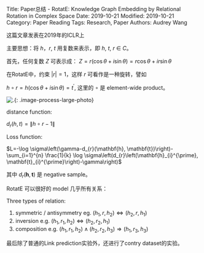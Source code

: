 Title: Paper总结 - RotatE: Knowledge Graph Embedding by Relational Rotation in Complex Space
Date: 2019-10-21
Modified: 2019-10-21
Category: Paper Reading
Tags: Research, Paper
Authors: Audrey Wang

这篇文章发表在2019年的ICLR上

主要思想：将 $h$，$r$, $t$ 用复数来表示，即 $h$, $t$, $r$ $\in$ $C$。

首先，任何复数 $Z$ 可表示成： $Z = r(\cos \theta+i \sin \theta) = r \cos \theta + ir \sin \theta$ 

在RotatE中，约束 $|r| = 1$，这样 $r$ 可看作是一种旋转，譬如

$h \circ r=h(\cos \theta+i \sin \theta)=t^{\prime}$, 这里的 $\circ$ 是 element-wide product。

![.]({static}/pictures/rotate/1.jpg){: .image-process-large-photo}

distance function: 

$d_{r}(h, t)=\left\|h \circ r-1\right\|$

Loss function:

$L=-\log \sigma\left(\gamma-d_{r}(\mathbf{h}, \mathbf{t})\right)-\sum_{i=1}^{n} \frac{1}{k} \log \sigma\left(d_{r}\left(\mathbf{h}_{i}^{\prime}, \mathbf{t}_{i}^{\prime}\right)-\gamma\right)$

其中 $d_{r}(\mathbf{h}, \mathbf{t})$ 是 negative sample。

RotatE 可以很好的 model 几乎所有关系：

Three types of relation:

1. symmetric / antisymmetry   eg. $\left(h_{1}, r, h_{2}\right) \Leftrightarrow\left(h_{2}, r, h_{1}\right)$
2. inversion                  e.g. $\left(h_{1}, r_{1}, h_{2}\right) \Leftrightarrow\left(h_{2}, r_{2}, h_{1}\right)$
3. composition                e.g. $\left(h_{1}, r_{1}, h_{2}\right) \wedge\left(h_{2}, r_{2}, h_{3}\right) \Rightarrow\left(h_{1}, r_{3}, h_{3}\right)$

最后除了普通的Link prediction实验外，还进行了contry dataset的实验。
